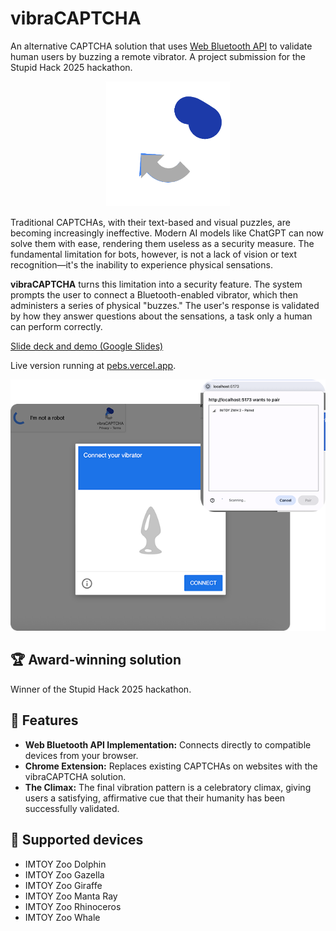 # vibraCAPTCHA

An alternative CAPTCHA solution that uses [Web Bluetooth API](https://developer.mozilla.org/en-US/docs/Web/API/Web_Bluetooth_API) to validate human users by buzzing a remote vibrator. A project submission for the Stupid Hack 2025 hackathon.

<center>
<img src="src/assets/logo-animated.gif" height="200">
</center>

Traditional CAPTCHAs, with their text-based and visual puzzles, are becoming increasingly ineffective. Modern AI models like ChatGPT can now solve them with ease, rendering them useless as a security measure. The fundamental limitation for bots, however, is not a lack of vision or text recognition—it's the inability to experience physical sensations.

**vibraCAPTCHA** turns this limitation into a security feature. The system prompts the user to connect a Bluetooth-enabled vibrator, which then administers a series of physical "buzzes." The user's response is validated by how they answer questions about the sensations, a task only a human can perform correctly.

[Slide deck and demo (Google Slides)](https://docs.google.com/presentation/d/18wesOPSlhzWRBn56gyQ_SxO8Y_GMv2EtYghF1h4MKME/edit?usp=sharing)

Live version running at [pebs.vercel.app](https://pebs.vercel.app). 

<center>
<img src="public/screenshot.png">
</center>

## 🏆 Award-winning solution
Winner of the Stupid Hack 2025 hackathon.

## 🦓 Features
- **Web Bluetooth API Implementation:** Connects directly to compatible devices from your browser.
- **Chrome Extension:** Replaces existing CAPTCHAs on websites with the vibraCAPTCHA solution.
- **The Climax:** The final vibration pattern is a celebratory climax, giving users a satisfying, affirmative cue that their humanity has been successfully validated.

## 🦒 Supported devices

- IMTOY Zoo Dolphin
- IMTOY Zoo Gazella
- IMTOY Zoo Giraffe
- IMTOY Zoo Manta Ray
- IMTOY Zoo Rhinoceros
- IMTOY Zoo Whale


